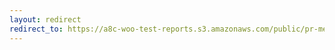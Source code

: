 ```yaml
---
layout: redirect
redirect_to: https://a8c-woo-test-reports.s3.amazonaws.com/public/pr-merge/40492/e2e/index.html
---
```

